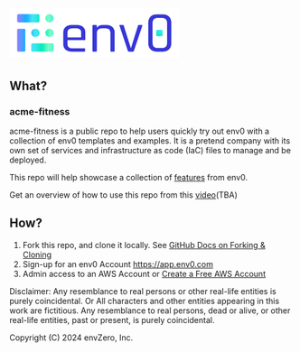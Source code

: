 # [<img src="Env0-Color.svg" width="300" alt="env0 Logo">](https://env0.com)

## What?

### acme-fitness
acme-fitness is a public repo to help users quickly try out env0 with a collection of env0 templates and examples. It is a pretend company with its own set of services and infrastructure as code (IaC) files to manage and be deployed.

This repo will help showcase a collection of [features](https://docs.env0.com/docs/features) from env0.

Get an overview of how to use this repo from this [video](https://www.youtube.com/c/envZero/videos)(TBA)

## How?

1. Fork this repo, and clone it locally. See [GitHub Docs on Forking & Cloning](https://docs.github.com/en/get-started/quickstart/fork-a-repo#forking-a-repository)
2. Sign-up for an env0 Account https://app.env0.com
3. Admin access to an AWS Account or [Create a Free AWS Account](https://aws.amazon.com/free/)

Disclaimer: 
Any resemblance to real persons or other real-life entities is purely coincidental. Or All characters and other entities appearing in this work are fictitious. Any resemblance to real persons, dead or alive, or other real-life entities, past or present, is purely coincidental.

Copyright (C) 2024 envZero, Inc.
